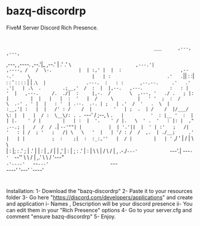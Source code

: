 # bazq-discordrp
FiveM Server Discord Rich Presence.
#
                                                           ___      ,---,                          ,---,                         
  ,---,                               ,----.             ,--.'|_  ,--.' |                        .'  .' `\                       
,---.'|                       ,----, /   /  \-.          |  | :,' |  |  :                      ,---.'     \                      
|   | :                     .'   .`||   :    :|          :  : ' : :  :  :                      |   |  .`\  |               .---. 
:   : :      ,--.--.     .'   .'  .'|   | .\  .        .;__,'  /  :  |  |,--.   ,---.          :   : |  '  |   ,---.     /.  ./| 
:     |,-.  /       \  ,---, '   ./ .   ; |:  |        |  |   |   |  :  '   |  /     \         |   ' '  ;  :  /     \  .-' . ' | 
|   : '  | .--.  .-. | ;   | .'  /  '   .  \  |        :__,'| :   |  |   /' : /    /  |        '   | ;  .  | /    /  |/___/ \: | 
|   |  / :  \__\/: . . `---' /  ;--, \   `.   |          '  : |__ '  :  | | |.    ' / |        |   | :  |  '.    ' / |.   \  ' . 
'   : |: |  ," .--.; |   /  /  / .`|  `--'""| |          |  | '.'||  |  ' | :'   ;   /|        '   : | /  ; '   ;   /| \   \   ' 
|   | '/ : /  /  ,.  | ./__;     .'     |   | |          ;  :    ;|  :  :_:,''   |  / |        |   | '` ,/  '   |  / |  \   \    
|   :    |;  :   .'   \;   |  .'        |   | :          |  ,   / |  | ,'    |   :    |        ;   :  .'    |   :    |   \   \ | 
/    \  / |  ,     .-./`---'            `---'.|           ---`-'  `--''       \   \  /         |   ,.'       \   \  /     '---"  
`-'----'   `--`---'                       `---`                                `----'          '---'          `----'             
#
Installation:
1- Download the "bazq-discordrp"
2- Paste it to your resources folder
3- Go here "https://discord.com/developers/applications" and create and application 
  i- Names , Description will be your discord presence
  ii- You can edit them in your "Rich Presence" options
4- Go to your server.cfg and comment "ensure bazq-discordrp"
5- Enjoy.
